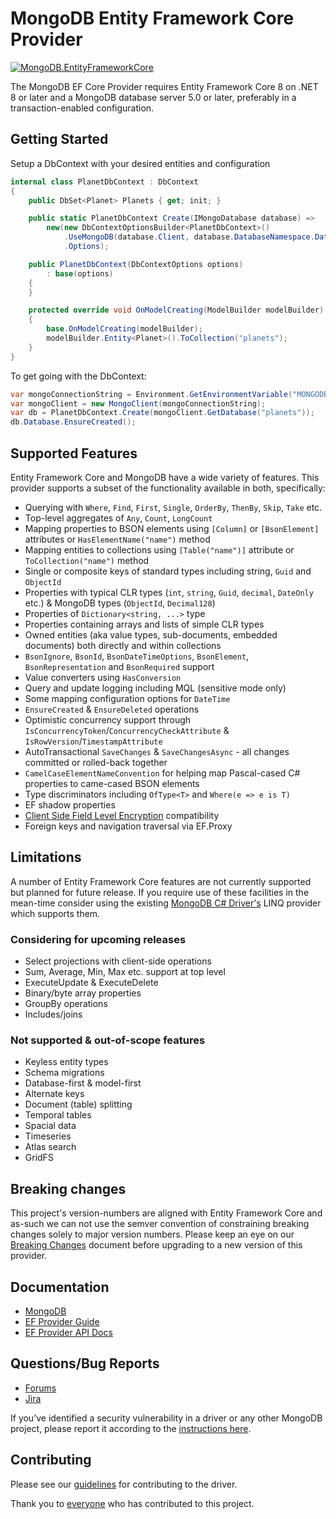 # MongoDB Entity Framework Core Provider

[![MongoDB.EntityFrameworkCore](https://img.shields.io/nuget/v/MongoDB.EntityFrameworkCore.svg)](https://www.nuget.org/packages/MongoDB.EntityFrameworkCore/)

The MongoDB EF Core Provider requires Entity Framework Core 8 on .NET 8 or later and a MongoDB database server 5.0 or later, preferably in a transaction-enabled configuration.

## Getting Started

Setup a DbContext with your desired entities and configuration

```csharp
internal class PlanetDbContext : DbContext
{
    public DbSet<Planet> Planets { get; init; }

    public static PlanetDbContext Create(IMongoDatabase database) =>
        new(new DbContextOptionsBuilder<PlanetDbContext>()
            .UseMongoDB(database.Client, database.DatabaseNamespace.DatabaseName)
            .Options);

    public PlanetDbContext(DbContextOptions options)
        : base(options)
    {
    }

    protected override void OnModelCreating(ModelBuilder modelBuilder)
    {
        base.OnModelCreating(modelBuilder);
        modelBuilder.Entity<Planet>().ToCollection("planets");
    }
}
```

To get going with the DbContext:

```csharp
var mongoConnectionString = Environment.GetEnvironmentVariable("MONGODB_URI");
var mongoClient = new MongoClient(mongoConnectionString);
var db = PlanetDbContext.Create(mongoClient.GetDatabase("planets"));
db.Database.EnsureCreated();
```

## Supported Features

Entity Framework Core and MongoDB have a wide variety of features. This provider supports a subset of the functionality available in both, specifically:

- Querying with `Where`, `Find`, `First`, `Single`, `OrderBy`, `ThenBy`, `Skip`, `Take` etc.
- Top-level aggregates of `Any`, `Count`, `LongCount`
- Mapping properties to BSON elements using `[Column]` or `[BsonElement]` attributes or `HasElementName("name")` method
- Mapping entities to collections using `[Table("name")]` attribute or `ToCollection("name")` method
- Single or composite keys of standard types including string, `Guid` and `ObjectId`
- Properties with typical CLR types (`int`, `string`, `Guid`, `decimal`, `DateOnly` etc.) & MongoDB types (`ObjectId`, `Decimal128`)
- Properties of `Dictionary<string, ...>` type
- Properties containing arrays and lists of simple CLR types
- Owned entities (aka value types, sub-documents, embedded documents) both directly and within collections
- `BsonIgnore`, `BsonId`, `BsonDateTimeOptions`, `BsonElement`, `BsonRepresentation` and `BsonRequired` support
- Value converters using `HasConversion`
- Query and update logging including MQL (sensitive mode only)
- Some mapping configuration options for `DateTime`
- `EnsureCreated` & `EnsureDeleted` operations
- Optimistic concurrency support through `IsConcurrencyToken`/`ConcurrencyCheckAttribute` & `IsRowVersion`/`TimestampAttribute`
- AutoTransactional `SaveChanges` & `SaveChangesAsync` - all changes committed or rolled-back together
- `CamelCaseElementNameConvention` for helping map Pascal-cased C# properties to came-cased BSON elements
- Type discriminators including `OfType<T>` and `Where(e => e is T)`
- EF shadow properties
- [Client Side Field Level Encryption](https://www.mongodb.com/docs/manual/core/csfle/quick-start/) compatibility
- Foreign keys and navigation traversal via EF.Proxy

## Limitations

A number of Entity Framework Core features are not currently supported but planned for future release. If you require use of these facilities
in the mean-time consider using the existing [MongoDB C# Driver's](https://github.com/mongodb/mongo-csharp-driver) LINQ provider which supports them.

### Considering for upcoming releases

- Select projections with client-side operations
- Sum, Average, Min, Max etc. support at top level
- ExecuteUpdate & ExecuteDelete
- Binary/byte array properties
- GroupBy operations
- Includes/joins

### Not supported & out-of-scope features

- Keyless entity types
- Schema migrations
- Database-first & model-first
- Alternate keys
- Document (table) splitting
- Temporal tables
- Spacial data
- Timeseries
- Atlas search
- GridFS

## Breaking changes

This project's version-numbers are aligned with Entity Framework Core and as-such we can not use the semver convention of constraining breaking changes solely to major version numbers. Please keep an eye on our [Breaking Changes](/BREAKING-CHANGES.md) document before upgrading to a new version of this provider.
 
## Documentation

- [MongoDB](https://www.mongodb.com/docs)
- [EF Provider Guide](https://www.mongodb.com/docs/entity-framework/current/)
- [EF Provider API Docs](https://mongodb.github.io/mongo-efcore-provider/8.0.0/api/index.html)

## Questions/Bug Reports

- [Forums](https://www.mongodb.com/community/forums/)
- [Jira](https://jira.mongodb.org/projects/EF/)

If you’ve identified a security vulnerability in a driver or any other MongoDB project, please report it according to the [instructions here](https://www.mongodb.com/docs/manual/tutorial/create-a-vulnerability-report).

## Contributing

Please see our [guidelines](CONTRIBUTING.md) for contributing to the driver.

Thank you to [everyone](https://github.com/mongodb/mongo-efcore-provider/graphs/contributors) who has contributed to this project.
